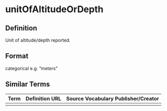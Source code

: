 # unitOfAltitudeOrDepth

## Definition 
 Unit of altitude/depth reported. 

## Format
 categorical e.g. “meters”

## Similar Terms 
|Term|Definition URL|Source Vocabulary Publisher/Creator|
|----|----------|-----------------|
||||

 